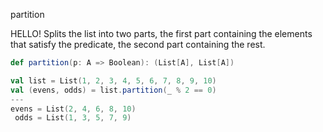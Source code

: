 partition

HELLO! Splits the list into two parts, the first part containing the elements that satisfy the predicate, the second part containing the rest.

```scala
def partition(p: A => Boolean): (List[A], List[A])
```

```scala
val list = List(1, 2, 3, 4, 5, 6, 7, 8, 9, 10)
val (evens, odds) = list.partition(_ % 2 == 0)
---
evens = List(2, 4, 6, 8, 10)
 odds = List(1, 3, 5, 7, 9)
```